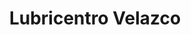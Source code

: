 ---
title: "Lubricentro Velazco"
url: /ciudad-autonoma-de-buenos-aires/lubricentro-velazco/
shop: reparación de automóviles
---